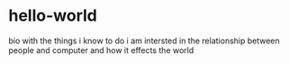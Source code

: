 # hello-world
bio with the things i know to do
i am intersted in the relationship between people and computer and how it effects the world
